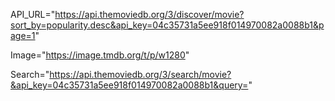 API_URL="https://api.themoviedb.org/3/discover/movie?sort_by=popularity.desc&api_key=04c35731a5ee918f014970082a0088b1&page=1"

Image="https://image.tmdb.org/t/p/w1280"

Search="https://api.themoviedb.org/3/search/movie?&api_key=04c35731a5ee918f014970082a0088b1&query="
